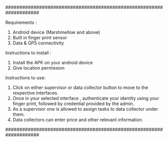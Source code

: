 ####################################################################

Requirements :
1. Android device (Marshmellow and above)
2. Built in finger print sensor
3. Data & GPS connectivity 


Instructions to install :
1. Install the APK on your android device
2. Give location permission 


Instructions to use:

1. Click on either supervisor or data collector button to move to the respective interfaces.
2. Once in your selected interface , authenticate your identity using your finger print, followed by credential provided by the admin. 
3. As a supervisor one is allowed to assign tasks to data collector under them. 
4. Data collectors can enter price and other relevant information. 


####################################################################